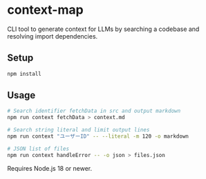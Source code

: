 # context-map

CLI tool to generate context for LLMs by searching a codebase and resolving import dependencies.

## Setup

```bash
npm install
```

## Usage

```bash
# Search identifier fetchData in src and output markdown
npm run context fetchData > context.md

# Search string literal and limit output lines
npm run context "ユーザーID" -- --literal -m 120 -o markdown

# JSON list of files
npm run context handleError -- -o json > files.json
```

Requires Node.js 18 or newer.

